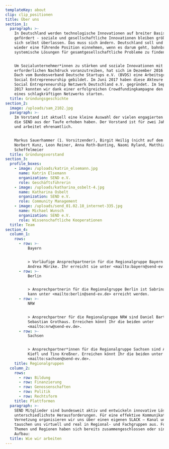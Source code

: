 ```yaml
---
templateKey: about
clip: clip_positionen
title: Über uns
section_1:
  paragraph: >-
    In Deutschland werden technologische Innovationen auf breiter Basis
    gefördert - soziale und gesellschaftliche Innovationen bleiben größtenteils
    sich selbst überlassen. Das muss sich ändern. Deutschland soll und kann
    wieder eine führende Position einnehmen, wenn es darum geht, bahnbrechende,
    systemische Lösungen für gesamtgesellschaftliche Probleme zu finden. 


    Um Sozialunternehmer*innen zu stärken und soziale Innovationen mit dem
    erforderlichen Nachdruck voranzutreiben, hat sich im Dezember 2016 unter dem
    Dach vom Bundesverband Deutsche Startups e.V. (BVDS) eine Arbeitsgruppe zu
    Social Entrepreneurship gebildet. Im Juni 2017 haben diese Akteure das
    Social Entrepreneurship Netzwerk Deutschland e.V. gegründet. Im September
    2017 konnten wir dank einer erfolgreichen Crowdfundingkampagne den Aufbau
    eines schlagkräftigen Netzwerks starten.
  title: Gründungsgeschichte
section_2:
  image: /uploads/sam_2102.jpg
  paragraph: >-
    Im Vorstand ist aktuell eine kleine Auswahl der vielen engagierten Menschen,
    die SEND aus der Taufe erhoben haben. Der Vorstand ist für zwei Jahre im Amt
    und arbeitet ehrenamtlich.


    Markus Sauerhammer (1. Vorsitzender), Birgit Heilig (nicht auf dem Foto),
    Norbert Kunz, Leon Reiner, Anna Roth-Bunting, Naomi Ryland, Matthias
    Scheffelmeier
  title: Gründungsvorstand
section_3:
  profile_boxes:
    - image: /uploads/katrin_elsemann.jpg
      name: Katrin Elsemann
      organization: SEND e.V.
      role: Geschäftsführerin
    - image: /uploads/katharina_osbelt-4.jpg
      name: Katharina Osbelt
      organization: SEND e.V.
      role: Community Management
    - image: /uploads/send_01.02.18_internet-335.jpg
      name: Michael Wunsch
      organization: SEND e.V.
      role: Wissenschaftliche Kooperationen
  title: Team
section_4:
  column_1:
    rows:
      - row: >-
          Bayern 


          > Vorläufige Ansprechpartnerin für die Regionalgruppe Bayern ist
          Andrea Mörike. Ihr erreicht sie unter <mailto:bayern@send-ev.de>.
      - row: >-
          Berlin


          > Ansprechpartnerin für die Regionalgruppe Berlin ist Sabrina. Sie
          kann unter <mailto:berlin@send-ev.de> erreicht werden.
      - row: >-
          NRW


          > Ansprechpartner für die Regionalgruppe NRW sind Daniel Bartel und
          Sebastian Grothaus. Erreichen könnt Ihr die beiden unter
          <mailto:nrw@send-ev.de>.
      - row: >-
          Sachsen


          > Ansprechpartner*innen für die Regionalgruppe Sachsen sind Angela
          Kiefl und Tino Kreßner. Erreichen könnt Ihr die beiden unter
          <mailto:sachsen@send-ev.de>.
    title: Regionalgruppen
  column_2:
    rows:
      - row: Bildung
      - row: Finanzierung
      - row: Genossenschaften
      - row: Politik
      - row: Rechtsform
    title: Plattformen
  paragraph: >-
    SEND Mitglieder sind bundesweit aktiv und entwickeln innovative Lösungen für
    unterschiedlichste Herausforderungen. Für eine effektive Kommunikation und
    Vernetzung organisieren wir uns über einen eigenen SLACK – Kanal und
    tauschen uns virtuell und real in Regional- und Fachgruppen aus. Folgende
    Themen und Regionen haben sich bereits zusammengeschlossen oder sind im
    Aufbau:
  title: Wie wir arbeiten
---
```


